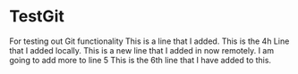 # TestGit
For testing out Git functionality
This is a line that I added.
This is the 4h Line that I added locally.
This is a new line that I added in now remotely. I am going to add more to line 5
This is the 6th line that I have added to this.
